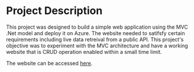 # Project Description

This project was designed to build a simple web application using the MVC .Net model and deploy it on Azure. The website needed to satifsfy certain requirements including live data retreival from a public API.
This project's objective was to experiment with the MVC architecture and have a working website that is CRUD operation enabled within a small time limit.

The website can be accessed <a href= 'https://assignment4zeljbari.azurewebsites.net/'>here</a>. 
